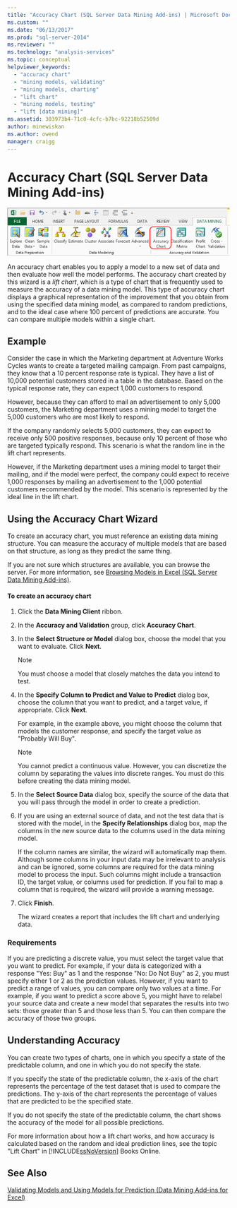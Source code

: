 ```yaml
---
title: "Accuracy Chart (SQL Server Data Mining Add-ins) | Microsoft Docs"
ms.custom: ""
ms.date: "06/13/2017"
ms.prod: "sql-server-2014"
ms.reviewer: ""
ms.technology: "analysis-services"
ms.topic: conceptual
helpviewer_keywords: 
  - "accuracy chart"
  - "mining models, validating"
  - "mining models, charting"
  - "lift chart"
  - "mining models, testing"
  - "lift [data mining]"
ms.assetid: 303973b4-71c0-4cfc-b7bc-92218b52509d
author: minewiskan
ms.author: owend
manager: craigg
---
```

# Accuracy Chart (SQL Server Data Mining Add-ins)
  ![Accuracy Chart button in Data Mining ribbon](media/dmc-accchart.gif "Accuracy Chart button in Data Mining ribbon")  
  
 An accuracy chart enables you to apply a model to a new set of data and then evaluate how well the model performs. The accuracy chart created by this wizard is a *lift chart*, which is a type of chart that is frequently used to measure the accuracy of a data mining model. This type of accuracy chart displays a graphical representation of the improvement that you obtain from using the specified data mining model, as compared to random predictions, and to the ideal case where 100 percent of predictions are accurate. You can compare multiple models within a single chart.  
  
## Example  
 Consider the case in which the Marketing department at Adventure Works Cycles wants to create a targeted mailing campaign. From past campaigns, they know that a 10 percent response rate is typical. They have a list of 10,000 potential customers stored in a table in the database. Based on the typical response rate, they can expect 1,000 customers to respond.  
  
 However, because they can afford to mail an advertisement to only 5,000 customers, the Marketing department uses a mining model to target the 5,000 customers who are most likely to respond.  
  
 If the company randomly selects 5,000 customers, they can expect to receive only 500 positive responses, because only 10 percent of those who are targeted typically respond. This scenario is what the random line in the lift chart represents.  
  
 However, if the Marketing department uses a mining model to target their mailing, and if the model were perfect, the company could expect to receive 1,000 responses by mailing an advertisement to the 1,000 potential customers recommended by the model. This scenario is represented by the ideal line in the lift chart.  
  
## Using the Accuracy Chart Wizard  
 To create an accuracy chart, you must reference an existing data mining structure. You can measure the accuracy of multiple models that are based on that structure, as long as they predict the same thing.  
  
 If you are not sure which structures are available, you can browse the server. For more information, see [Browsing Models in Excel &#40;SQL Server Data Mining Add-ins&#41;](browsing-models-in-excel-sql-server-data-mining-add-ins.md).  
  
#### To create an accuracy chart  
  
1.  Click the **Data Mining Client** ribbon.  
  
2.  In the **Accuracy and Validation** group, click **Accuracy Chart**.  
  
3.  In the **Select Structure or Model** dialog box, choose the model that you want to evaluate. Click **Next**.  
  
    > [!NOTE]  
    >  You must choose a model that closely matches the data you intend to test.  
  
4.  In the **Specify Column to Predict and Value to Predict** dialog box, choose the column that you want to predict, and a target value, if appropriate. Click **Next**.  
  
     For example, in the example above, you might choose the column that models the customer response, and specify the target value as "Probably Will Buy".  
  
    > [!NOTE]  
    >  You cannot predict a continuous value. However, you can discretize the column by separating the values into discrete ranges. You must do this before creating the data mining model.  
  
5.  In the **Select Source Data** dialog box, specify the source of the data that you will pass through the model in order to create a prediction.  
  
6.  If you are using an external source of data, and not the test data that is stored with the model, in the **Specify Relationships** dialog box, map the columns in the new source data to the columns used in the data mining model.  
  
     If the column names are similar, the wizard will automatically map them. Although some columns in your input data may be irrelevant to analysis and can be ignored, some columns are required for the data mining model to process the input. Such columns might include a transaction ID, the target value, or columns used for prediction. If you fail to map a column that is required, the wizard will provide a warning message.  
  
7.  Click **Finish**.  
  
     The wizard creates a report that includes the lift chart and underlying data.  
  
### Requirements  
 If you are predicting a discrete value, you must select the target value that you want to predict. For example, if your data is categorized with a response "Yes: Buy" as 1 and the response "No: Do Not Buy" as 2, you must specify either 1 or 2 as the prediction values. However, if you want to predict a range of values, you can compare only two values at a time. For example, if you want to predict a score above 5, you might have to relabel your source data and create a new model that separates the results into two sets: those greater than 5 and those less than 5. You can then compare the accuracy of those two groups.  
  
## Understanding Accuracy  
 You can create two types of charts, one in which you specify a state of the predictable column, and one in which you do not specify the state.  
  
 If you specify the state of the predictable column, the x-axis of the chart represents the percentage of the test dataset that is used to compare the predictions. The y-axis of the chart represents the percentage of values that are predicted to be the specified state.  
  
 If you do not specify the state of the predictable column, the chart shows the accuracy of the model for all possible predictions.  
  
 For more information about how a lift chart works, and how accuracy is calculated based on the random and ideal prediction lines, see the topic "Lift Chart" in [!INCLUDE[ssNoVersion](../includes/ssnoversion-md.md)] Books Online.  
  
## See Also  
 [Validating Models and Using Models for Prediction &#40;Data Mining Add-ins for Excel&#41;](validating-models-and-using-models-for-prediction-data-mining-add-ins-for-excel.md)  
  
  
